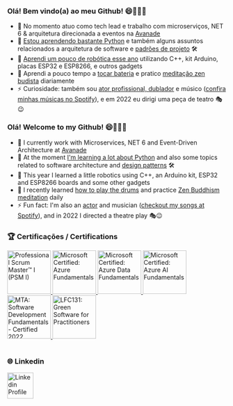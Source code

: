 ### Olá! Bem vindo(a) ao meu Github! 😄👋👋👋

- 🔭 No momento atuo como tech lead e trabalho com microserviços, NET 6 & arquitetura direcionada a eventos na [Avanade](https://www.avanade.com/pt-br)
- 🐍 [Estou aprendendo bastante Python](https://github.com/marciocoelho31/py-insta-genai) e também alguns assuntos relacionados a arquitetura de software e [padrões de projeto](https://github.com/marciocoelho31/design-patterns-ts) 🛠️
- 🤖 [Aprendi um pouco de robótica esse ano](https://github.com/marciocoelho31/robotic-lasercat) utilizando C++, kit Arduino, placas ESP32 e ESP8266, e outros gadgets
- 🌱 Aprendi a pouco tempo a [tocar bateria](https://youtu.be/_sq9AxPqofg?si=ePZLQy73VcwcK7in) e pratico [meditação zen budista](https://www.daissen.org.br/) diariamente
- ⚡ Curiosidade: também sou [ator profissional, dublador](https://youtu.be/n3UaAZDqJuU?si=Nwv29E6dd1MTTOpW) e músico ([confira minhas músicas no Spotify](https://open.spotify.com/intl-pt/artist/2Y8JH7zPAXZDn2saxrvEbf)), e em 2022 eu dirigi uma peça de teatro 🎭😉

### Olá! Welcome to my Github! 😄👋👋👋

- 🔭 I currently work with Microservices, NET 6 and Event-Driven Architecture at [Avanade](https://www.avanade.com/pt-br)
- 🐍 At the moment [I'm learning a lot about Python](https://github.com/marciocoelho31/py-insta-genai) and also some topics related to software architecture and [design patterns](https://github.com/marciocoelho31/design-patterns-ts) 🛠️
- 🤖 This year I learned a little robotics using C++, an Arduino kit, ESP32 and ESP8266 boards and some other gadgets
- 🌱 I recently learned [how to play the drums](https://youtu.be/_sq9AxPqofg?si=ePZLQy73VcwcK7in) and practice [Zen Buddhism meditation](https://www.daissen.org.br/) daily
- ⚡ Fun fact: I'm also an [actor](https://youtu.be/n3UaAZDqJuU?si=Nwv29E6dd1MTTOpW) and musician ([checkout my songs at Spotify](https://open.spotify.com/intl-pt/artist/2Y8JH7zPAXZDn2saxrvEbf)), and in 2022 I directed a theatre play 🎭😉

<!--

**marciocoelho31/marciocoelho31** is a ✨ _special_ ✨ repository because its `README.md` (this file) appears on your GitHub profile.

Here are some ideas to get you started:

- 🔭 I’m currently working on ...
- 🌱 I’m currently learning ...
- 👯 I’m looking to collaborate on ...
- 🤔 I’m looking for help with ...
- 💬 Ask me about ...
- 📫 How to reach me: ...
- 😄 Pronouns: ...
- ⚡ Fun fact: ...

#

[![Top Langs](https://github-readme-stats.vercel.app/api/top-langs/?username=marciocoelho31&show_icons=true&theme=github_dark)](https://github.com/anuraghazra/github-readme-stats)

[![GitHub stats](https://github-readme-stats.vercel.app/api?username=marciocoelho31&show_icons=true&theme=github_dark)](https://github.com/anuraghazra/github-readme-stats)
-->

### 🏆 Certificações / Certifications
<div style="color: transparent;" align="left">
<a href="https://www.credly.com/earner/earned/badge/9518ec93-5893-4cd6-b12f-09b67d8fe888">
<img height="100" src="https://images.credly.com/size/680x680/images/a2790314-008a-4c3d-9553-f5e84eb359ba/image.png" title="Professional Scrum Master™ I (PSM I)" alt="Professional Scrum Master™ I (PSM I)" /></a><a href="https://www.credly.com/earner/earned/badge/58cb9321-8382-494c-ae5d-5f47cc371e62">
<img height="100" src="https://images.credly.com/size/680x680/images/be8fcaeb-c769-4858-b567-ffaaa73ce8cf/image.png" title="Microsoft Certified: Azure Fundamentals" alt="Microsoft Certified: Azure Fundamentals" /></a><a href="https://www.credly.com/earner/earned/badge/ed009fab-c07c-4255-9763-9678fb25b4d9">
<img height="100" src="https://images.credly.com/size/680x680/images/70eb1e3f-d4de-4377-a062-b20fb29594ea/azure-data-fundamentals-600x600.png" title="Microsoft Certified: Azure Data Fundamentals" alt="Microsoft Certified: Azure Data Fundamentals" /></a><a href="https://www.credly.com/earner/earned/badge/4d64970a-44fb-4e3b-91b2-5d76007356d6">
<img height="100" src="https://images.credly.com/size/680x680/images/4136ced8-75d5-4afb-8677-40b6236e2672/azure-ai-fundamentals-600x600.png" title="Microsoft Certified: Azure AI Fundamentals" alt="Microsoft Certified: Azure AI Fundamentals" /></a><a href="https://www.credly.com/earner/earned/badge/849efb55-942c-4b4f-a8c5-613ae75f3250">
<img height="100" src="https://images.credly.com/size/680x680/images/7e0d2e0d-e68a-4a87-9245-dc288c97f33b/image.png" title="MTA: Software Development Fundamentals - Certified 2022" alt="MTA: Software Development Fundamentals - Certified 2022" /></a><a href="https://www.credly.com/earner/earned/badge/fddb094c-f5c9-4a38-beac-96a140aa0da7">
<img height="100" src="https://images.credly.com/size/680x680/images/e11a03a6-904f-4e08-9427-ab48d3885e4f/image.png" title="LFC131: Green Software for Practitioners" alt="LFC131: Green Software for Practitioners" /></a>
</div>

#

### 🌐 Linkedin
<a href="https://www.linkedin.com/in/marcioc31/">
<img height="60" src="https://www.vectorlogo.zone/logos/linkedin/linkedin-icon.svg" title="Linkedin Profile" alt="Linkedin Profile" /></code>
</a>

#
